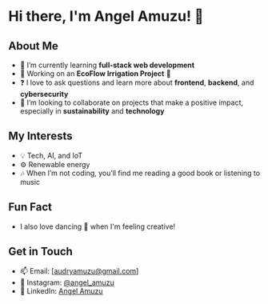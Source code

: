# Hi there, I'm Angel Amuzu! 👋

## About Me
- 🌱 I’m currently learning **full-stack web development**
- 🔭 Working on an **EcoFlow Irrigation Project** 🌿
- ❓ I love to ask questions and learn more about **frontend**, **backend**, and **cybersecurity**
- 🤝 I’m looking to collaborate on projects that make a positive impact, especially in **sustainability** and **technology**

## My Interests
- 💡 Tech, AI, and IoT
- ⚙️ Renewable energy
- 🎶 When I’m not coding, you’ll find me reading a good book or listening to music

## Fun Fact
- I also love dancing 🕺 when I'm feeling creative!

## Get in Touch
- 📫 Email: [audryamuzu@gmail.com]
- 📸 Instagram: [@angel_amuzu](https://www.instagram.com/angel_amuzu/)
- 💼 LinkedIn: [Angel Amuzu](https://www.linkedin.com/in/angel-amuzu-b26630319/)

